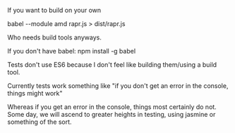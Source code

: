If you want to build on your own

babel --module amd rapr.js > dist/rapr.js

Who needs build tools anyways.

If you don't have babel: npm install -g babel

Tests don't use ES6 because I don't feel like building them/using a build tool.

Currently tests work something like "if you don't get an error in the console, things might work"

Whereas if you get an error in the console, things most certainly do not. Some day, we will ascend
to greater heights in testing, using jasmine or something of the sort.